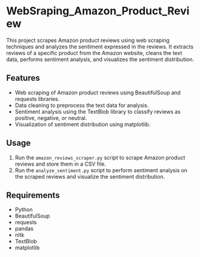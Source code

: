 # WebSraping_Amazon_Product_Review
This project scrapes Amazon product reviews using web scraping techniques and analyzes the sentiment expressed in the reviews. It extracts reviews of a specific product from the Amazon website, cleans the text data, performs sentiment analysis, and visualizes the sentiment distribution.
## Features
- Web scraping of Amazon product reviews using BeautifulSoup and requests libraries.
- Data cleaning to preprocess the text data for analysis.
- Sentiment analysis using the TextBlob library to classify reviews as positive, negative, or neutral.
- Visualization of sentiment distribution using matplotlib.

## Usage
1. Run the `amazon_reviews_scraper.py` script to scrape Amazon product reviews and store them in a CSV file.
2. Run the `analyze_sentiment.py` script to perform sentiment analysis on the scraped reviews and visualize the sentiment distribution.

## Requirements
- Python
- BeautifulSoup
- requests
- pandas
- nltk
- TextBlob
- matplotlib
